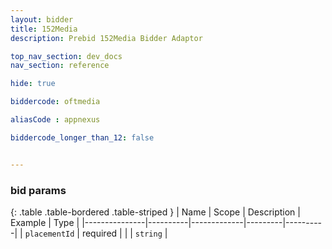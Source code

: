 ```yaml
---
layout: bidder
title: 152Media
description: Prebid 152Media Bidder Adaptor

top_nav_section: dev_docs
nav_section: reference

hide: true

biddercode: oftmedia

aliasCode : appnexus

biddercode_longer_than_12: false


---
```


### bid params

{: .table .table-bordered .table-striped }
| Name          | Scope    | Description | Example | Type     |
|---------------|----------|-------------|---------|----------|
| `placementId` | required |             |         | `string` |
